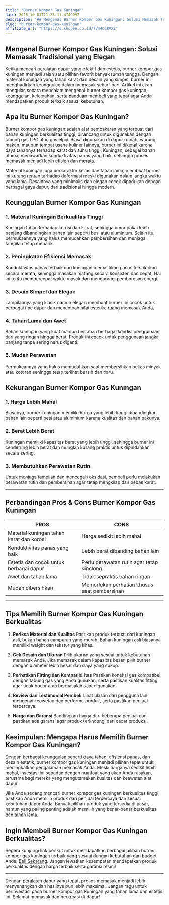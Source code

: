 ```yaml
---
title: "Burner Kompor Gas Kuningan"
date: 2025-10-03T21:33:11.474999Z
description: "## Mengenal Burner Kompor Gas Kuningan: Solusi Memasak Tradisional yang Elegan..."
slug: "burner-kompor-gas-kuningan"
affiliate_url: "https://s.shopee.co.id/7V44C68VX2"
---
```

## Mengenal Burner Kompor Gas Kuningan: Solusi Memasak Tradisional yang Elegan

Ketika mencari peralatan dapur yang efektif dan estetis, burner kompor gas kuningan menjadi salah satu pilihan favorit banyak rumah tangga. Dengan material kuningan yang tahan karat dan desain yang simpel, burner ini menghadirkan keunggulan dalam memasak sehari-hari. Artikel ini akan mengulas secara mendalam mengenai burner kompor gas kuningan, keunggulan, kelemahan, serta panduan membeli yang tepat agar Anda mendapatkan produk terbaik sesuai kebutuhan.

## Apa Itu Burner Kompor Gas Kuningan?

Burner kompor gas kuningan adalah alat pembakaran yang terbuat dari bahan kuningan berkualitas tinggi, dirancang untuk digunakan dengan tabung gas LPG atau gas elpiji. Biasa digunakan di dapur rumah, warung makan, maupun tempat usaha kuliner lainnya, burner ini dikenal karena daya tahannya terhadap karat dan suhu tinggi. Kuningan, sebagai bahan utama, menawarkan konduktivitas panas yang baik, sehingga proses memasak menjadi lebih efisien dan merata.

Material kuningan juga berkarakter keras dan tahan lama, membuat burner ini kurang rentan terhadap deformasi meski digunakan dalam jangka waktu yang lama. Desainnya yang minimalis dan elegan cocok dipadukan dengan berbagai gaya dapur, dari tradisional hingga modern.

## Keunggulan Burner Kompor Gas Kuningan

### 1. Material Kuningan Berkualitas Tinggi
Kuningan tahan terhadap korosi dan karat, sehingga umur pakai lebih panjang dibandingkan bahan lain seperti besi atau aluminium. Selain itu, permukaannya yang halus memudahkan pembersihan dan menjaga tampilan tetap menarik.

### 2. Peningkatan Efisiensi Memasak
Konduktivitas panas terbaik dari kuningan memastikan panas tersalurkan secara merata, sehingga masakan matang secara konsisten dan cepat. Hal ini tentu mempercepat waktu masak dan mengurangi pemborosan energi.

### 3. Desain Simpel dan Elegan
Tampilannya yang klasik namun elegan membuat burner ini cocok untuk berbagai tipe dapur dan menambah nilai estetika ruang memasak Anda.

### 4. Tahan Lama dan Awet
Bahan kuningan yang kuat mampu bertahan berbagai kondisi penggunaan, dari yang ringan hingga berat. Produk ini cocok untuk penggunaan jangka panjang tanpa sering harus diganti.

### 5. Mudah Perawatan
Permukaannya yang halus memudahkan saat membersihkan bekas minyak atau kotoran sehingga tetap terlihat bersih dan baru.

## Kekurangan Burner Kompor Gas Kuningan

### 1. Harga Lebih Mahal
Biasanya, burner kuningan memiliki harga yang lebih tinggi dibandingkan bahan lain seperti besi atau aluminium karena kualitas dan bahan bakunya.

### 2. Berat Lebih Berat
Kuningan memiliki kapasitas berat yang lebih tinggi, sehingga burner ini cenderung lebih berat dan mungkin kurang praktis untuk dipindahkan secara sering.

### 3. Membutuhkan Perawatan Rutin
Untuk menjaga tampilan dan mencegah oksidasi, pembeli perlu melakukan perawatan rutin dan pembersihan agar tetap mengkilap dan bebas karat.

---

## Perbandingan Pros & Cons Burner Kompor Gas Kuningan

| PROS                                       | CONS                                   |
|--------------------------------------------|----------------------------------------|
| Material kuningan tahan karat dan korosi | Harga sedikit lebih mahal            |
| Konduktivitas panas yang baik            | Lebih berat dibanding bahan lain    |
| Estetis dan cocok untuk berbagai dapur | Perlu perawatan rutin agar tetap kinclong |
| Awet dan tahan lama                      | Tidak sepraktis bahan ringan      |
| Mudah dibersihkan                        | Memerlukan perhatian khusus saat pembersihan |

---

## Tips Memilih Burner Kompor Gas Kuningan Berkualitas

1. **Periksa Material dan Kualitas**
Pastikan produk terbuat dari kuningan asli, bukan bahan campuran yang murah. Bahan kuningan asli biasanya memiliki weight dan tekstur yang khas.

2. **Cek Desain dan Ukuran**
Pilih ukuran yang sesuai untuk kebutuhan memasak Anda. Jika memasak dalam kapasitas besar, pilih burner dengan diameter lebih besar dan daya yang cukup.

3. **Perhatikan Fitting dan Kompatibilitas**
Pastikan koneksi gas kompatibel dengan tabung gas yang Anda gunakan, serta pastikan kualitas fitting agar tidak bocor atau bermasalah saat digunakan.

4. **Review dan Testimonial Pembeli**
Lihat ulasan dari pengguna lain mengenai keawetan dan performa produk, serta pastikan penjual terpercaya.

5. **Harga dan Garansi**
Bandingkan harga dari beberapa penjual dan pastikan ada garansi agar produk terlindungi dari cacat produksi.

## Kesimpulan: Mengapa Harus Memilih Burner Kompor Gas Kuningan?

Dengan berbagai keunggulan seperti daya tahan, efisiensi panas, dan desain estetik, burner kompor gas kuningan menjadi pilihan tepat untuk meningkatkan pengalaman memasak Anda. Meski harganya sedikit lebih mahal, investasi ini sepadan dengan manfaat yang akan Anda rasakan, terutama bagi mereka yang mengutamakan kualitas dan keawetan alat dapur.

Jika Anda sedang mencari burner kompor gas kuningan berkualitas tinggi, pastikan Anda memilih produk dari penjual terpercaya dan sesuai kebutuhan dapur Anda. Banyak pilihan produk yang tersedia di pasar, namun yang paling penting adalah memilih yang benar-benar berkualitas dan tahan lama.

## Ingin Membeli Burner Kompor Gas Kuningan Berkualitas?

Segera kunjungi link berikut untuk mendapatkan berbagai pilihan burner kompor gas kuningan terbaik yang sesuai dengan kebutuhan dan budget Anda: [Beli Sekarang](https://s.shopee.co.id/7V44C68VX2). Jangan lewatkan kesempatan mendapatkan produk berkualitas dengan harga terbaik serta garansi resmi!  

---

Dengan peralatan dapur yang tepat, proses memasak menjadi lebih menyenangkan dan hasilnya pun lebih maksimal. Jangan ragu untuk berinvestasi pada burner kompor gas kuningan yang tahan lama dan estetis ini. Selamat memasak dan berkreasi di dapur!